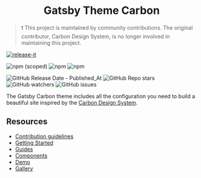 <h1 align="center">
  Gatsby Theme Carbon
</h1>

> :exclamation: This project is maintained by community contributions. The
> original contributor, Carbon Design System, is no longer involved in
> maintaining this project.

[![release-it](https://github.com/carbon-design-system/gatsby-theme-carbon/actions/workflows/release.yml/badge.svg)](https://github.com/carbon-design-system/gatsby-theme-carbon/actions/workflows/release.yml)

<!-- NPM info -->

![npm (scoped)](https://img.shields.io/npm/v/gatsby-theme-carbon)
![npm](https://img.shields.io/npm/dt/gatsby-theme-carbon)
![npm](https://img.shields.io/npm/dw/gatsby-theme-carbon)

<!-- GitHub -->

![GitHub Release Date - Published_At](https://img.shields.io/github/release-date/carbon-design-system/gatsby-theme-carbon)
![GitHub Repo stars](https://img.shields.io/github/stars/carbon-design-system/gatsby-theme-carbon)
![GitHub watchers](https://img.shields.io/github/watchers/carbon-design-system/gatsby-theme-carbon)
![GitHub issues](https://img.shields.io/github/issues/carbon-design-system/gatsby-theme-carbon)

The Gatsby Carbon theme includes all the configuration you need to build a
beautiful site inspired by the
[Carbon Design System](https://www.carbondesignsystem.com).

## Resources

- [Contribution guidelines](.github/CONTRIBUTING.md)
- [Getting Started](https://gatsby.carbondesignsystem.com/getting-started)
- [Guides](https://gatsby.carbondesignsystem.com/guides/configuration)
- [Components](https://gatsby.carbondesignsystem.com/components/markdown)
- [Demo](https://gatsby.carbondesignsystem.com/demo)
- [Gallery](https://gatsby.carbondesignsystem.com/gallery)
